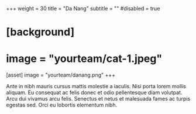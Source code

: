 +++
weight = 30
title = "Da Nang"
subtitle = ""
#disabled = true
# [background]
#   image = "yourteam/cat-1.jpeg"

[asset]
  image = "yourteam/danang.png"
+++

Ante in nibh mauris cursus mattis molestie a iaculis. Nisi porta lorem mollis aliquam. Eu consequat ac felis donec et odio pellentesque diam volutpat. Arcu dui vivamus arcu felis. Senectus et netus et malesuada fames ac turpis egestas sed. Orci eu lobortis elementum nibh.
